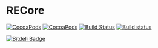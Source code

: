 # RECore

[![CocoaPods](https://img.shields.io/cocoapods/p/RECore.svg?style=flat)](https://cocoapods.org/pods/RECore)
[![CocoaPods](https://img.shields.io/cocoapods/v/RECore.svg?style=flat)](https://cocoapods.org/pods/RECore)
[![Build Status](https://travis-ci.org/OlehKulykov/RECore.svg)](https://travis-ci.org/OlehKulykov/RECore)
[![Build status](https://ci.appveyor.com/api/projects/status/ng736pqrsb6ypo6t?svg=true)](https://ci.appveyor.com/project/OlehKulykov/recore)



[![Bitdeli Badge](https://d2weczhvl823v0.cloudfront.net/OlehKulykov/recore/trend.png)](https://bitdeli.com/free "Bitdeli Badge")
